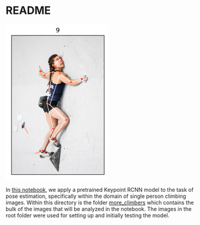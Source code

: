 # README

![image](output.png)

In [this notebook](./climbing_pose.ipynb), we apply a pretrained Keypoint RCNN model to the task of pose estimation, specifically within the domain of single person climbing images. Within this directory is the folder [more_climbers](/more_climbers) which contains the bulk of the images that will be analyzed in the notebook. The images in the root folder were used for setting up and initially testing the model.
